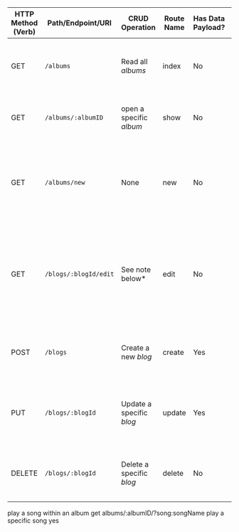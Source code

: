 

| HTTP Method (Verb) | Path/Endpoint/URI     | CRUD Operation            | Route Name | Has Data Payload? | Purpose                                                                                            | Render/Redirect Action        |
| ------------------ | --------------------- | ------------------------- | ---------- | ----------------- | -------------------------------------------------------------------------------------------------- | ----------------------------- |
| GET                | `/albums`              | Read all _albums_          | index      | No                | Renders a view that shows all the listenable albums                                                                | `res.render('albums/index')`   |
| GET                | `/albums/:albumID`      | open a specific _album_    | show       | No                | Renders a view that shows a specific album                                                           | `res.render('albums/show')`    |
| GET                | `/albums/new`          | None                      | new        | No                | Renders a view including a form the user can fill out and submit to add a new album                 | `res.render('blogs/new')`     |
| GET                | `/blogs/:blogId/edit` | See note below*           | edit       | No                | Renders a view including a filled out form the user can edit and submit to update a specific blog  | `res.render('blogs/edit')`    |
| POST               | `/blogs`              | Create a new _blog_       | create     | Yes               | Handles the user submitting a form to create a new blog                                            | `res.redirect('/you-choose')` |
| PUT                | `/blogs/:blogId`      | Update a specific _blog_  | update     | Yes               | Handles the user submitting a form to update a specific blog                                       | `res.redirect('/you-choose')` |
| DELETE             | `/blogs/:blogId`      | Delete a specific _blog_  | delete     | No                | Handles the user request to delete a specific blog                                                 | `res.redirect('/you-choose')` |


play a song within an album 
get 
albums/:albumID/?song:songName
play a specific song 
yes 
